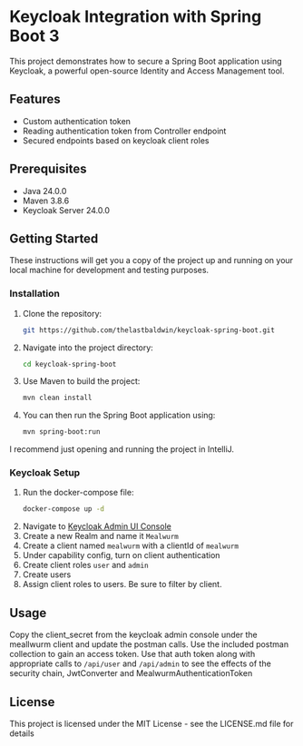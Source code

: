 # Keycloak Integration with Spring Boot 3

This project demonstrates how to secure a Spring Boot application using Keycloak, a powerful open-source Identity and Access Management tool.

## Features

- Custom authentication token
- Reading authentication token from Controller endpoint
- Secured endpoints based on keycloak client roles

## Prerequisites

- Java 24.0.0
- Maven 3.8.6
- Keycloak Server 24.0.0

## Getting Started

These instructions will get you a copy of the project up and running on your local machine for development and testing purposes.

### Installation

1. Clone the repository:
    ```bash
    git https://github.com/thelastbaldwin/keycloak-spring-boot.git
    ```
2. Navigate into the project directory:
    ```bash
    cd keycloak-spring-boot
    ```
3. Use Maven to build the project:
    ```bash
    mvn clean install
    ```
4. You can then run the Spring Boot application using:
    ```bash
    mvn spring-boot:run
    ```

I recommend just opening and running the project in IntelliJ.

### Keycloak Setup

1. Run the docker-compose file:
    ```bash
    docker-compose up -d
    ```
2. Navigate to [Keycloak Admin UI Console](http://localhost:9090 "Keycloak Admin UI Console")
3. Create a new Realm and name it ```Mealwurm```
4. Create a client named `mealwurm` with a clientId of `mealwurm`
5. Under capability config, turn on client authentication
6. Create client roles `user` and `admin`
7. Create users
6. Assign client roles to users. Be sure to filter by client.

## Usage

Copy the client_secret from the keycloak admin console under the meallwurm client and update the postman calls. Use the included postman collection to gain an access token. Use that auth token along with appropriate calls to
`/api/user` and `/api/admin` to see the effects of the security chain, JwtConverter and MealwurmAuthenticationToken

## License

This project is licensed under the MIT License - see the LICENSE.md file for details
